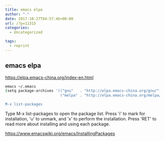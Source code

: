 ```yaml
---
title: emacs elpa
author: "-"
date: 2017-10-27T04:57:46+00:00
url: /?p=11315
categories:
  - Uncategorized

tags:
  - reprint
---
```

## emacs elpa
https://elpa.emacs-china.org/index-en.html

```bash
emacs ~/.emacs
(setq package-archives '(("gnu"   . "http://elpa.emacs-china.org/gnu/")
                         ("melpa" . "http://elpa.emacs-china.org/melpa/")))

M-x list-packages
```

Type M-x list-packages to open the package list. Press 'i' to mark for installation, 'u' to unmark, and 'x' to perform the installation. Press 'RET' to read more about installing and using each package.

https://www.emacswiki.org/emacs/InstallingPackages